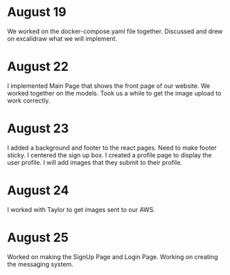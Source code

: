 # August 19
We worked on the docker-compose.yaml file together.
Discussed and drew on excalidraw what we will implement.

# August 22
I implemented Main Page that shows the front page of our website.
We worked together on the models. Took us a while to get the image upload to
work correctly.

# August 23
I added a background and footer to the react pages. Need to make
footer sticky. I centered the sign up box. I created a profile page to display the user profile. I will add images that they submit to their profile.

# August 24
I worked with Taylor to get images sent to our AWS.

# August 25
Worked on making the SignUp Page and Login Page. Working on creating the messaging system.